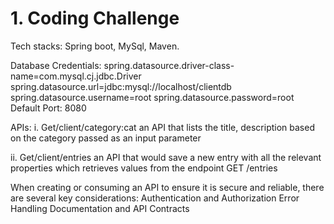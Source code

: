 # 1. Coding Challenge

Tech stacks:
Spring boot, MySql, Maven.

Database Credentials:
spring.datasource.driver-class-name=com.mysql.cj.jdbc.Driver
spring.datasource.url=jdbc:mysql://localhost/clientdb
spring.datasource.username=root
spring.datasource.password=root
Default Port: 8080


APIs:
i.    Get/client/category:cat
an API that lists the title, description based on the category passed as an input
parameter

ii.   Get/client/entries
an API that would save a new entry with all the relevant properties which
retrieves values from the endpoint GET /entries

When creating or consuming an API to ensure it is secure and reliable, there are several key considerations:
Authentication and Authorization
Error Handling
Documentation and API Contracts



